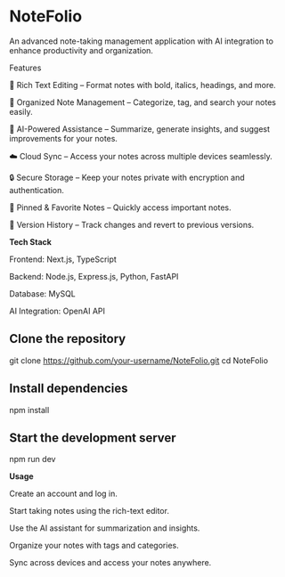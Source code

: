 # NoteFolio

An advanced note-taking management application with AI integration to enhance productivity and organization.

Features

📝 Rich Text Editing – Format notes with bold, italics, headings, and more.

📂 Organized Note Management – Categorize, tag, and search your notes easily.

🤖 AI-Powered Assistance – Summarize, generate insights, and suggest improvements for your notes.

☁️ Cloud Sync – Access your notes across multiple devices seamlessly.

🔒 Secure Storage – Keep your notes private with encryption and authentication.

📌 Pinned & Favorite Notes – Quickly access important notes.

🔄 Version History – Track changes and revert to previous versions.

**Tech Stack**

Frontend: Next.js, TypeScript

Backend: Node.js, Express.js, Python, FastAPI

Database: MySQL

AI Integration: OpenAI API

## Clone the repository
git clone https://github.com/your-username/NoteFolio.git
cd NoteFolio

## Install dependencies
npm install

## Start the development server
npm run dev

**Usage**

Create an account and log in.

Start taking notes using the rich-text editor.

Use the AI assistant for summarization and insights.

Organize your notes with tags and categories.

Sync across devices and access your notes anywhere.
